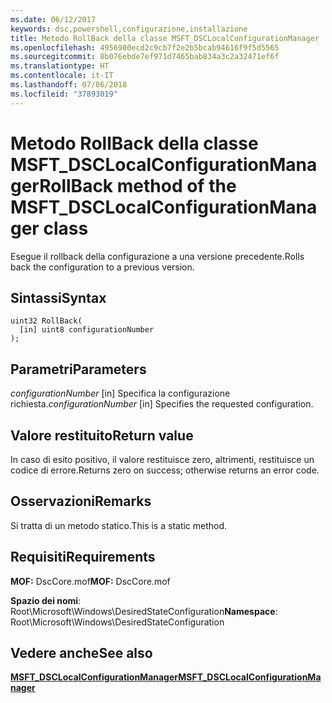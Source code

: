 ```yaml
---
ms.date: 06/12/2017
keywords: dsc,powershell,configurazione,installazione
title: Metodo RollBack della classe MSFT_DSCLocalConfigurationManager
ms.openlocfilehash: 4956900ecd2c9cb7f2e2b5bcab94616f9f5d5565
ms.sourcegitcommit: 8b076ebde7ef971d7465bab834a3c2a32471ef6f
ms.translationtype: HT
ms.contentlocale: it-IT
ms.lasthandoff: 07/06/2018
ms.locfileid: "37893019"
---
```

# <a name="rollback-method-of-the-msftdsclocalconfigurationmanager-class"></a><span data-ttu-id="c8976-103">Metodo RollBack della classe MSFT_DSCLocalConfigurationManager</span><span class="sxs-lookup"><span data-stu-id="c8976-103">RollBack method of the MSFT_DSCLocalConfigurationManager class</span></span>

<span data-ttu-id="c8976-104">Esegue il rollback della configurazione a una versione precedente.</span><span class="sxs-lookup"><span data-stu-id="c8976-104">Rolls back the configuration to a previous version.</span></span>

## <a name="syntax"></a><span data-ttu-id="c8976-105">Sintassi</span><span class="sxs-lookup"><span data-stu-id="c8976-105">Syntax</span></span>

```mof
uint32 RollBack(
  [in] uint8 configurationNumber
);
```

## <a name="parameters"></a><span data-ttu-id="c8976-106">Parametri</span><span class="sxs-lookup"><span data-stu-id="c8976-106">Parameters</span></span>

<span data-ttu-id="c8976-107">*configurationNumber* \[in\] Specifica la configurazione richiesta.</span><span class="sxs-lookup"><span data-stu-id="c8976-107">*configurationNumber* \[in\] Specifies the requested configuration.</span></span>

## <a name="return-value"></a><span data-ttu-id="c8976-108">Valore restituito</span><span class="sxs-lookup"><span data-stu-id="c8976-108">Return value</span></span>

<span data-ttu-id="c8976-109">In caso di esito positivo, il valore restituisce zero, altrimenti, restituisce un codice di errore.</span><span class="sxs-lookup"><span data-stu-id="c8976-109">Returns zero on success; otherwise returns an error code.</span></span>

## <a name="remarks"></a><span data-ttu-id="c8976-110">Osservazioni</span><span class="sxs-lookup"><span data-stu-id="c8976-110">Remarks</span></span>

<span data-ttu-id="c8976-111">Si tratta di un metodo statico.</span><span class="sxs-lookup"><span data-stu-id="c8976-111">This is a static method.</span></span>

## <a name="requirements"></a><span data-ttu-id="c8976-112">Requisiti</span><span class="sxs-lookup"><span data-stu-id="c8976-112">Requirements</span></span>

<span data-ttu-id="c8976-113">**MOF:** DscCore.mof</span><span class="sxs-lookup"><span data-stu-id="c8976-113">**MOF:** DscCore.mof</span></span>

<span data-ttu-id="c8976-114">**Spazio dei nomi**: Root\Microsoft\Windows\DesiredStateConfiguration</span><span class="sxs-lookup"><span data-stu-id="c8976-114">**Namespace**: Root\Microsoft\Windows\DesiredStateConfiguration</span></span>

## <a name="see-also"></a><span data-ttu-id="c8976-115">Vedere anche</span><span class="sxs-lookup"><span data-stu-id="c8976-115">See also</span></span>

[<span data-ttu-id="c8976-116">**MSFT_DSCLocalConfigurationManager**</span><span class="sxs-lookup"><span data-stu-id="c8976-116">**MSFT_DSCLocalConfigurationManager**</span></span>](msft-dsclocalconfigurationmanager.md)